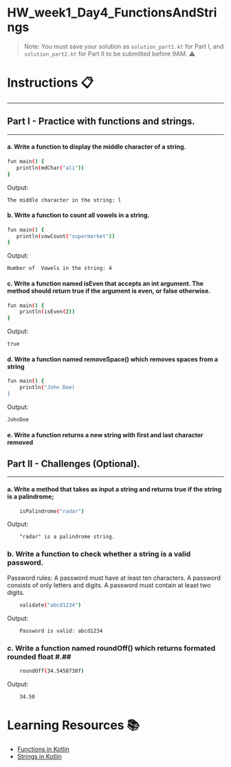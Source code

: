 # HW_week1_Day4_FunctionsAndStrings
  
> Note: You must save your solution as `solution_part1.kt` for Part I, and `solution_part2.kt` for Part II to be submitted before 9AM. ⚠️

# Instructions 📋
---

## Part I - Practice with functions and strings.
---
#### a. Write a function to display the middle character of a string.
```sh
fun main() {
   println(mdChar("ali"))
}
```
Output: 
```
The middle character in the string: l
```
#### b. Write a function to count all vowels in a string.
```sh
fun main() {
   println(vowCount("supermarket"))
}
```

Output:
```
Number of  Vowels in the string: 4
```


#### c. Write a function named isEven that accepts an int argument. The method should return true if the argument is even, or false otherwise.
```sh
fun main() {
    println(isEven(2))
}
```

Output:
```
true
```


#### d. Write a function named removeSpace() which removes spaces from a string
```sh
fun main() {
    println("John Doe)
}
```

Output:
```
JohnDoe
```

#### e. Write a function returns a new string with first and last character removed

## Part II - Challenges (Optional).
---
#### a. Write a method that takes as input a string and returns true if the string is a palindrome;
```sh
    isPalindrome("radar")
```
    
    
Output: 
```
    "radar" is a palindrome string.
```

### b. Write a function to check whether a string is a valid password.
Password rules:
A password must have at least ten characters.
A password consists of only letters and digits.
A password must contain at least two digits.

```sh
    validate("abcd1234")
```
    
Output: 
```
    Password is valid: abcd1234 
```

### c. Write a function named roundOff() which returns formated rounded float #.##
```sh
    roundOff(34.5458738f)
```
    
Output: 
```
    34.50
```


# Learning Resources  📚
* [Functions in Kotlin](https://kotlinlang.org/docs/functions.html#parametersl)
* [Strings in Kotlin](https://kotlinlang.org/api/latest/jvm/stdlib/kotlin/-string/)
